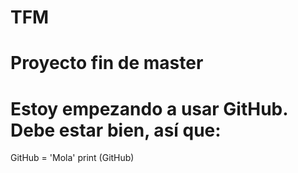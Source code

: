 # TFM
# Proyecto fin de master

# Estoy empezando a usar GitHub. Debe estar bien, así que:

GitHub = 'Mola'
print (GitHub)
